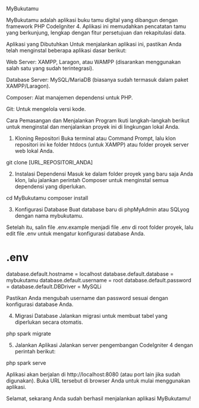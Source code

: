 MyBukutamu

MyBukutamu adalah aplikasi buku tamu digital yang dibangun dengan framework PHP CodeIgniter 4. Aplikasi ini memudahkan pencatatan tamu yang berkunjung, lengkap dengan fitur persetujuan dan rekapitulasi data.

Aplikasi yang Dibutuhkan
Untuk menjalankan aplikasi ini, pastikan Anda telah menginstal beberapa aplikasi dasar berikut:

Web Server: XAMPP, Laragon, atau WAMPP (disarankan menggunakan salah satu yang sudah terintegrasi).

Database Server: MySQL/MariaDB (biasanya sudah termasuk dalam paket XAMPP/Laragon).

Composer: Alat manajemen dependensi untuk PHP.

Git: Untuk mengelola versi kode.

Cara Pemasangan dan Menjalankan Program
Ikuti langkah-langkah berikut untuk menginstal dan menjalankan proyek ini di lingkungan lokal Anda.

1. Kloning Repositori
Buka terminal atau Command Prompt, lalu klon repositori ini ke folder htdocs (untuk XAMPP) atau folder proyek server web lokal Anda.

git clone [URL_REPOSITORI_ANDA]

2. Instalasi Dependensi
Masuk ke dalam folder proyek yang baru saja Anda klon, lalu jalankan perintah Composer untuk menginstal semua dependensi yang diperlukan.

cd MyBukutamu
composer install

3. Konfigurasi Database
Buat database baru di phpMyAdmin atau SQLyog dengan nama mybukutamu.

Setelah itu, salin file .env.example menjadi file .env di root folder proyek, lalu edit file .env untuk mengatur konfigurasi database Anda.

# .env

database.default.hostname = localhost
database.default.database = mybukutamu
database.default.username = root
database.default.password =
database.default.DBDriver = MySQLi

Pastikan Anda mengubah username dan password sesuai dengan konfigurasi database Anda.

4. Migrasi Database
Jalankan migrasi untuk membuat tabel yang diperlukan secara otomatis.

php spark migrate

5. Jalankan Aplikasi
Jalankan server pengembangan CodeIgniter 4 dengan perintah berikut:

php spark serve

Aplikasi akan berjalan di http://localhost:8080 (atau port lain jika sudah digunakan). Buka URL tersebut di browser Anda untuk mulai menggunakan aplikasi.

Selamat, sekarang Anda sudah berhasil menjalankan aplikasi MyBukutamu!
